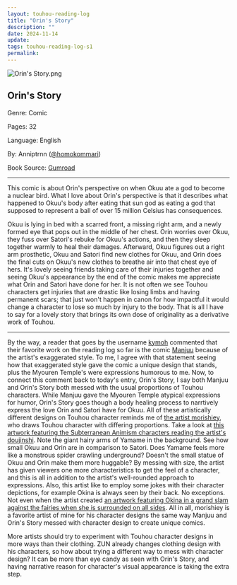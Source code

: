 ```yaml
---
layout: touhou-reading-log
title: "Orin's Story"
description: ""
date: 2024-11-14
update: 
tags: touhou-reading-log-s1
permalink:
---
```

![Orin's Story.png](images/indexes/touhou-reading-log/S1/12/cover.png)
## Orin's Story

Genre: Comic

Pages: 32

Language: English

By: Anniptrnn ([@homokommari](https://www.tumblr.com/homokommari))

Book Source: [Gumroad](https://aaltodyer.gumroad.com/l/lgQd)
- - -

This comic is about Orin's perspective on when Okuu ate a god to become a nuclear bird. What I love about Orin's perspective is that it describes what happened to Okuu's body after eating that sun god as eating a god that supposed to represent a ball of over 15 million Celsius has consequences.

Okuu is lying in bed with a scarred front, a missing right arm, and a newly formed eye that pops out in the middle of her chest. Orin worries over Okuu, they fuss over Satori's rebuke for Okuu's actions, and then they sleep together warmly to heal their damages. Afterward, Okuu figures out a right arm prosthetic, Okuu and Satori find new clothes for Okuu, and Orin does the final cuts on Okuu's new clothes to breathe air into that chest eye of hers. It's lovely seeing friends taking care of their injuries together and seeing Okuu's appearance by the end of the comic makes me appreciate what Orin and Satori have done for her. It is not often we see Touhou characters get injuries that are drastic like losing limbs and having permanent scars; that just won't happen in canon for how impactful it would change a character to lose so much by injury to the body. That is all I have to say for a lovely story that brings its own dose of originality as a derivative work of Touhou.

- - -
By the way, a reader that goes by the username [kymoh](https://moriyashrine.org/profile/41313-kymoh/) commented that their favorite work on the reading log so far is the comic [Manjuu](https://moriyashrine.org/forums/topic/7559-touhou-reading-log/?do=findComment&comment=22030) because of the artist's exaggerated style. To me, I agree with that statement seeing how that exaggerated style gave the comic a unique design that stands, plus the Myouren Temple's were expressions humorous to me. Now, to connect this comment back to today's entry, Orin's Story, I say both Manjuu and Orin's Story both messed with the usual proportions of Touhou characters. While Manjuu gave the Myouren Temple atypical expressions for humor, Orin's Story goes though a body healing process to narrtively express the love Orin and Satori have for Okuu. All of these artistically different designs on Touhou character reminds me of [the artist morishiey](https://www.pixiv.net/en/users/4590152/manga), who draws Touhou character with differing proportions. Take a look at [this artwork featuring the Subterranean Animism characters reading the artist's doujinshi](https://www.pixiv.net/en/artworks/85073317). Note the giant hairy arms of Yamame in the background. See how small Okuu and Orin are in comparison to Satori. Does Yamame feels more like a monstrous spider crawling underground? Doesn't the small statue of Okuu and Orin make them more huggable? By messing with size, the artist has given viewers one more characteristics to get the feel of a character, and this is all in addition to the artist's well-rounded approach to expressions. Also, this artist like to employ some jokes with their character depictions, for example Okina is always seen by their back. No exceptions. Not even when the artist created [an artwork featuring Okina in a grand slam against the fairies when she is surrounded on all sides](https://x.com/i/web/status/1132197997507252225). All in all, morishiey is a favorite artist of mine for his character designs the same way Manjuu and Orin's Story messed with character design to create unique comics.

More artists should try to experiment with Touhou character designs in more ways than their clothing. ZUN already changes clothing design with his characters, so how about trying a different way to mess with character design? It can be more than eye candy as seen with Orin's Story, and having narrative reason for character's visual appearance is taking the extra step.